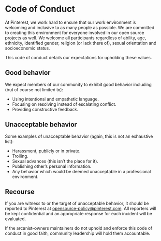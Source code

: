 # Code of Conduct

At Pinterest, we work hard to ensure that our work environment is welcoming
and inclusive to as many people as possible. We are committed to creating this
environment for everyone involved in our open source projects as well. We
welcome all participants regardless of ability, age, ethnicity, identified
gender, religion (or lack there of), sexual orientation and socioeconomic
status.

This code of conduct details our expectations for upholding these values.

## Good behavior

We expect members of our community to exhibit good behavior including (but of
course not limited to):

- Using intentional and empathetic language.
- Focusing on resolving instead of escalating conflict.
- Providing constructive feedback.

## Unacceptable behavior

Some examples of unacceptable behavior (again, this is not an exhaustive
list):

- Harassment, publicly or in private.
- Trolling.
- Sexual advances (this isn’t the place for it).
- Publishing other’s personal information.
- Any behavior which would be deemed unacceptable in a professional environment.

## Recourse

If you are witness to or the target of unacceptable behavior, it should be
reported to Pinterest at opensource-policy@pinterest.com. All reporters will
be kept confidential and an appropriate response for each incident will be
evaluated.

If the arcanist-owners maintainers do not uphold and enforce this code of
conduct in good faith, community leadership will hold them accountable.
